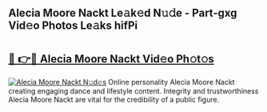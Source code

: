 ## Alecia Moore Nackt Le𝚊k𝚎d N𝚞𝚍e - Part-gxg Vid𝚎o Photos Le𝚊ks hifPi

# <h2><a href="http://fb1q9s.evod.top/?m=Alecia+Moore+Nackt">🔗 👉🔴 Alecia Moore Nackt Vid𝚎o Ph𝚘t𝚘s</a></h2>

[![Alecia Moore Nackt N𝚞d𝚎s](https://i.imgur.com/8V9OHl7.gif)](http://fb1q9s.evod.top/?m=Alecia+Moore+Nackt)
Online personality Alecia Moore Nackt creating engaging dance and lifestyle content. Integrity and trustworthiness Alecia Moore Nackt are vital for the credibility of a public figure. 
